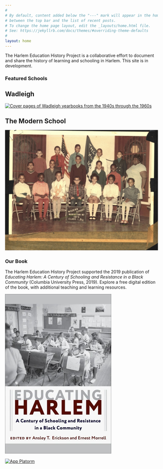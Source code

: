 ```yaml
---
#
# By default, content added below the "---" mark will appear in the home page
# between the top bar and the list of recent posts.
# To change the home page layout, edit the _layouts/home.html file.
# See: https://jekyllrb.com/docs/themes/#overriding-theme-defaults
#
layout: home
---
```


The Harlem Education History Project is a collaborative effort to document and share the history of learning and schooling in Harlem. This site is in development. 

### Featured Schools

## Wadleigh

[![Cover pages of Wadleigh yearbooks from the 1940s through the 1960s](/assets/wadleigh.jpg)](https://wadleighhistory.org)

## The Modern School

[![Class photograph of students at The Modern School in the 1960s](/assets/modern.jpg)](https://modernschoolharlem.org)

### Our Book

The Harlem Education History Project supported the 2019 publication of _Educating Harlem: A Century of Schooling and Resistance in a Black Community_ (Columbia University Press, 2019). Explore a free digital edition of the book, with additional teaching and learning resources.

[![Cover image of Educating Harlem: A Century of Learning and Schooling in a Black Community](/assets/cover.jpg)](https://ansleyerickson.github.io/book/)

[![App Platorm](https://doimages.nyc3.cdn.digitaloceanspaces.com/002Blog/0-BLOG-BANNERS/app_platform.png)](https://www.digitalocean.com/products/app-platform)